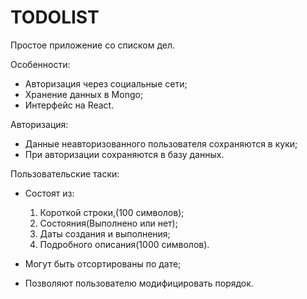 # TODOLIST

Простое приложение со списком дел.

Особенности:

* Авторизация через социальные сети;
* Хранение данных в Mongo;
* Интерфейс на React.


Авторизация:

* Данные неавторизованного пользователя сохраняются в куки;
* При авторизации сохраняются в базу данных.

Пользовательские таски:

* Состоят из:
    1) Короткой строки,(100 символов);
    2) Состояния(Выполнено или нет);
    3) Даты создания и выполнения;
    4) Подробного описания(1000 символов).
    
* Могут быть отсортированы по дате;
* Позволяют пользователю модифицировать порядок.   